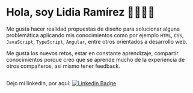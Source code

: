 # Hola, soy Lidia Ramírez 👋👩🏾‍💻

Me gusta hacer realidad propuestas de diseño para solucionar alguna problemática aplicando mis conocimientos como por ejemplo `HTML`, `CSS`, `JavaScript`, `TypeScript`, `Angular`, entre otros orientados a desarrollo web.

Me gusta los nuevos retos, estar en constante aprendizaje, compartir conocimientos porque creo que se aprende mucho de la experiencia de otros compañeros, así mismo tener feedback.

##
Dejo mi linkedin, por aquí: [![Linkedin Badge](https://img.shields.io/badge/-Lidia%20Ramirez-0a66c2?style=flat-square&logo=Linkedin&logoColor=white&link=https://www.linkedin.com/in/lidiaramirezn/)](https://www.linkedin.com/in/lidiaramirezn/](https://img.shields.io/badge/-Santiago%20Mordasini-ffc107?style=flat-square&logo=Linkedin&logoColor=white&link=https://www.linkedin.com/in/lidiaramirezn/)](https://www.linkedin.com/in/lidiaramirezn/)) 


<!--
**lidiaramirezn/lidiaramirezn** is a ✨ _special_ ✨ repository because its `README.md` (this file) appears on your GitHub profile.

Here are some ideas to get you started:

- 🔭 I’m currently working on ...
- 🌱 I’m currently learning ...
- 👯 I’m looking to collaborate on ...
- 🤔 I’m looking for help with ...
- 💬 Ask me about ...
- 📫 How to reach me: ...
- 😄 Pronouns: ...
- ⚡ Fun fact: ...
-->
